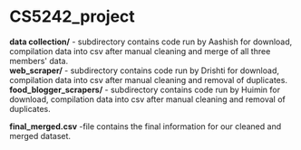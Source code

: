 # CS5242_project

**data collection/** - subdirectory contains code run by Aashish for download, compilation data into csv after manual cleaning and merge of all three members' data.<br>
**web_scraper/** - subdirectory contains code run by Drishti for download, compilation data into csv after manual cleaning and removal of duplicates.
**food_blogger_scrapers/** - subdirectory contains code run by Huimin for download, compilation data into csv after manual cleaning and removal of duplicates.


**final_merged.csv** -file contains the final information for our cleaned and merged dataset.
